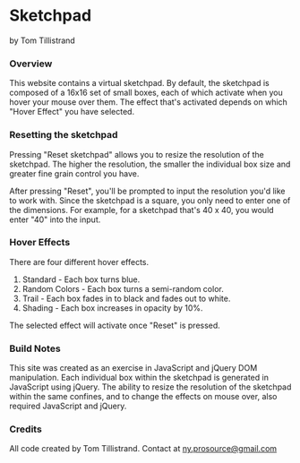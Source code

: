 Sketchpad
========
by Tom Tillistrand

### Overview

This website contains a virtual sketchpad. By default, the sketchpad is composed of a 16x16 set of small boxes, each of which activate when you hover your mouse over them. The effect that's activated depends on which "Hover Effect" you have selected.

### Resetting the sketchpad

Pressing "Reset sketchpad" allows you to resize the resolution of the sketchpad. The higher the resolution, the smaller the individual box size and greater fine grain control you have.

After pressing "Reset", you'll be prompted to input the resolution you'd like to work with. Since the sketchpad is a square, you only need to enter one of the dimensions. For example, for a sketchpad that's 40 x 40, you would enter "40" into the input.

### Hover Effects

There are four different hover effects.

1. Standard - Each box turns blue.
2. Random Colors - Each box turns a semi-random color.
3. Trail - Each box fades in to black and fades out to white.
4. Shading - Each box increases in opacity by 10%.

The selected effect will activate once "Reset" is pressed.

### Build Notes

This site was created as an exercise in JavaScript and jQuery DOM manipulation. Each individual box within the sketchpad is generated in JavaScript using jQuery. The ability to resize the resolution of the sketchpad within the same confines, and to change the effects on mouse over, also required JavaScript and jQuery.

### Credits

All code created by Tom Tillistrand. Contact at ny.prosource@gmail.com